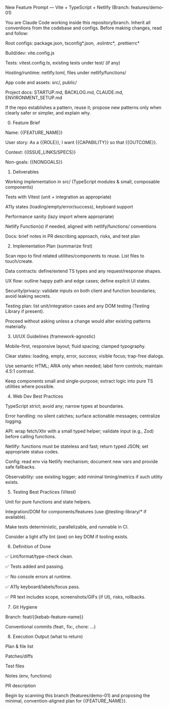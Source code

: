 New Feature Prompt — Vite + TypeScript + Netlify (Branch: features/demo-01)

You are Claude Code working inside this repository/branch. Inherit all conventions from the codebase and configs. Before making changes, read and follow:

Root configs: package.json, tsconfig*.json, .eslintrc*, .prettierrc*

Build/dev: vite.config.js

Tests: vitest.config.ts, existing tests under test/ (if any)

Hosting/runtime: netlify.toml, files under netlify/functions/

App code and assets: src/, public/

Project docs: STARTUP.md, BACKLOG.md, CLAUDE.md, ENVIRONMENT_SETUP.md

If the repo establishes a pattern, reuse it; propose new patterns only when clearly safer or simpler, and explain why.

0) Feature Brief

Name: {{FEATURE_NAME}}

User story: As a {{ROLE}}, I want {{CAPABILITY}} so that {{OUTCOME}}.

Context: {{ISSUE_LINKS/SPECS}}

Non-goals: {{NONGOALS}}

1) Deliverables

 Working implementation in src/ (TypeScript modules & small, composable components)

 Tests with Vitest (unit + integration as appropriate)

 A11y states (loading/empty/error/success), keyboard support

 Performance sanity (lazy import where appropriate)

 Netlify Function(s) if needed, aligned with netlify/functions/ conventions

 Docs: brief notes in PR describing approach, risks, and test plan

2) Implementation Plan (summarize first)

Scan repo to find related utilities/components to reuse. List files to touch/create.

Data contracts: define/extend TS types and any request/response shapes.

UX flow: outline happy path and edge cases; define explicit UI states.

Security/privacy: validate inputs on both client and function boundaries; avoid leaking secrets.

Testing plan: list unit/integration cases and any DOM testing (Testing Library if present).

Proceed without asking unless a change would alter existing patterns materially.

3) UI/UX Guidelines (framework-agnostic)

Mobile-first, responsive layout; fluid spacing; clamped typography.

Clear states: loading, empty, error, success; visible focus; trap-free dialogs.

Use semantic HTML; ARIA only when needed; label form controls; maintain 4.5:1 contrast.

Keep components small and single-purpose; extract logic into pure TS utilities where possible.

4) Web Dev Best Practices

TypeScript strict; avoid any; narrow types at boundaries.

Error handling: no silent catches; surface actionable messages; centralize logging.

API: wrap fetch/Xhr with a small typed helper; validate input (e.g., Zod) before calling functions.

Netlify: functions must be stateless and fast; return typed JSON; set appropriate status codes.

Config: read env via Netlify mechanism; document new vars and provide safe fallbacks.

Observability: use existing logger; add minimal timing/metrics if such utility exists.

5) Testing Best Practices (Vitest)

Unit for pure functions and state helpers.

Integration/DOM for components/features (use @testing-library/* if available).

Make tests deterministic, parallelizable, and runnable in CI.

Consider a light a11y lint (axe) on key DOM if tooling exists.

6) Definition of Done

✅ Lint/format/type-check clean.

✅ Tests added and passing.

✅ No console errors at runtime.

✅ A11y keyboard/labels/focus pass.

✅ PR text includes scope, screenshots/GIFs (if UI), risks, rollbacks.

7) Git Hygiene

Branch: feat/{{kebab-feature-name}}

Conventional commits (feat:, fix:, chore: …)

8) Execution Output (what to return)

Plan & file list

Patches/diffs

Test files

Notes (env, functions)

PR description

Begin by scanning this branch (features/demo-01) and proposing the minimal, convention-aligned plan for {{FEATURE_NAME}}.